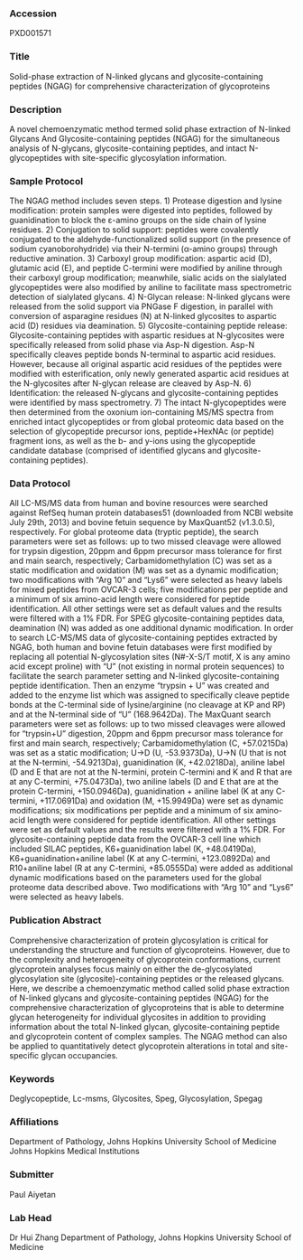 ### Accession
PXD001571

### Title
Solid-phase extraction of N-linked glycans and glycosite-containing peptides (NGAG) for comprehensive characterization of glycoproteins

### Description
A novel chemoenzymatic method termed solid phase extraction of N-linked Glycans And Glycosite-containing peptides (NGAG) for the simultaneous analysis of N-glycans, glycosite-containing peptides, and intact N-glycopeptides with site-specific glycosylation information.

### Sample Protocol
The NGAG method includes seven steps. 1) Protease digestion and lysine modification: protein samples were digested into peptides, followed by guanidination to block the ε-amino groups on the side chain of lysine residues. 2) Conjugation to solid support: peptides were covalently conjugated to the aldehyde-functionalized solid support (in the presence of sodium cyanoborohydride) via their N-termini (α-amino groups) through reductive amination. 3) Carboxyl group modification: aspartic acid (D), glutamic acid (E), and peptide C-termini were modified by aniline through their carboxyl group modification; meanwhile, sialic acids on the sialylated glycopeptides were also modified by aniline to facilitate mass spectrometric detection of sialylated glycans. 4) N-Glycan release: N-linked glycans were released from the solid support via PNGase F digestion, in parallel with conversion of asparagine residues (N) at N-linked glycosites to aspartic acid (D) residues via deamination. 5) Glycosite-containing peptide release: Glycosite-containing peptides with aspartic residues at N-glycosites were specifically released from solid phase via Asp-N digestion. Asp-N specifically cleaves peptide bonds N-terminal to aspartic acid residues. However, because all original aspartic acid residues of the peptides were modified with esterification, only newly generated aspartic acid residues at the N-glycosites after N-glycan release are cleaved by Asp-N. 6) Identification: the released N-glycans and glycosite-containing peptides were identified by mass spectrometry. 7) The intact N-glycopeptides were then determined from the oxonium ion-containing MS/MS spectra from enriched intact glycopeptides or from global proteomic data based on the selection of glycopeptide precursor ions, peptide+HexNAc (or peptide) fragment ions, as well as the b- and y-ions using the glycopeptide candidate database (comprised of identified glycans and glycosite-containing peptides).

### Data Protocol
All LC-MS/MS data from human and bovine resources were searched against RefSeq human protein databases51 (downloaded from NCBI website July 29th, 2013) and bovine fetuin sequence   by MaxQuant52 (v1.3.0.5), respectively. For global proteome data (tryptic peptide), the search parameters were set as follows: up to two missed cleavage were allowed for trypsin digestion, 20ppm and 6ppm precursor mass tolerance for first and main search, respectively; Carbamidomethylation (C) was set as a static modification and oxidation (M) was set as a dynamic modification; two modifications with “Arg 10” and “Lys6” were selected as heavy labels for mixed peptides from OVCAR-3 cells; five modifications per peptide and a minimum of six amino-acid length were considered for peptide identification. All other settings were set as default values and the results were filtered with a 1% FDR. For SPEG glycosite-containing peptides data, deamination (N) was added as one additional dynamic modification. In order to search LC-MS/MS data of glycosite-containing peptides extracted by NGAG, both human and bovine fetuin databases were first modified by replacing all potential N-glycosylation sites (N#-X-S/T motif, X is any amino acid except proline) with “U” (not existing in normal protein sequences) to facilitate the search parameter setting and N-linked glycosite-containing peptide identification. Then an enzyme “trypsin + U” was created and added to the enzyme list which was assigned to specifically cleave peptide bonds at the C-terminal side of lysine/arginine (no cleavage at KP and RP) and at the N-terminal side of “U” (168.9642Da). The MaxQuant search parameters were set as follows: up to two missed cleavages were allowed for “trypsin+U” digestion, 20ppm and 6ppm precursor mass tolerance for first and main search, respectively; Carbamidomethylation (C, +57.0215Da) was set as a static modification; U->D (U, -53.9373Da), U->N (U that is not at the N-termini, -54.9213Da), guanidination (K, +42.0218Da), aniline label (D and E that are not at the N-termini, protein C-termini and K and R that are at any C-termini, +75.0473Da), two aniline labels (D and E that are at the protein C-termini, +150.0946Da), guanidination + aniline label (K at any C-termini, +117.0691Da) and oxidation (M, +15.9949Da) were set as dynamic modifications; six modifications per peptide and a minimum of six amino-acid length were considered for peptide identification. All other settings were set as default values and the results were filtered with a 1% FDR. For glycosite-containing peptide data from the OVCAR-3 cell line which included SILAC peptides, K6+guanidination label (K, +48.0419Da), K6+guanidination+aniline label (K at any C-termini, +123.0892Da) and R10+aniline label (R at any C-termini, +85.0555Da) were added as additional dynamic modifications based on the parameters used for the global proteome data described above. Two modifications with “Arg 10” and “Lys6” were selected as heavy labels.

### Publication Abstract
Comprehensive characterization of protein glycosylation is critical for understanding the structure and function of glycoproteins. However, due to the complexity and heterogeneity of glycoprotein conformations, current glycoprotein analyses focus mainly on either the de-glycosylated glycosylation site (glycosite)-containing peptides or the released glycans. Here, we describe a chemoenzymatic method called solid phase extraction of N-linked glycans and glycosite-containing peptides (NGAG) for the comprehensive characterization of glycoproteins that is able to determine glycan heterogeneity for individual glycosites in addition to providing information about the total N-linked glycan, glycosite-containing peptide and glycoprotein content of complex samples. The NGAG method can also be applied to quantitatively detect glycoprotein alterations in total and site-specific glycan occupancies.

### Keywords
Deglycopeptide, Lc-msms, Glycosites, Speg, Glycosylation, Spegag

### Affiliations
Department of Pathology, Johns Hopkins University School of Medicine
Johns Hopkins Medical Institutions

### Submitter
Paul Aiyetan

### Lab Head
Dr Hui Zhang
Department of Pathology, Johns Hopkins University School of Medicine


